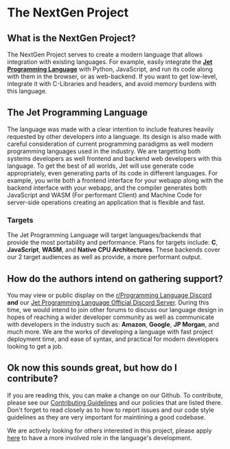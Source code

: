 # The NextGen Project


## What is the NextGen Project? 
The NextGen Project serves to create a modern language that allows integration with existing languages. For example, easily integrate the
**[Jet Programming Language](https://github.com/The-NextGen-Project/jet)** with Python, JavaScript, and run its code along with them in the browser, or
as web-backend. If you want to get low-level, integrate it with C-Libraries and headers, and avoid memory burdens with this language.

## The Jet Programming Language
The language was made with a clear intention to include features heavily requested by other developers into a language. Its design is also made with careful
consideration of current programming paradigms as well modern programming languages used in the industry. We are targetting both systems developers as well
frontend and backend web developers with this language. To get the best of all worlds, Jet will use generate code appropriately, even generating parts of 
its code in different languages. For example, you write both a frontend interface for your webapp along with the backend interface with your webapp, and
the compiler generates both JavaScript and WASM (For performant Client) and Machine Code for server-side operations creating an application that is flexible and 
fast.

### Targets
The Jet Programming Language will target languages/backends that provide the most portability and performance.
Plans for targets include: **C**, **JavaScript**, **WASM**, and **Native CPU Architectures**.
These backends cover our 2 target audiences as well as provide, a more performant output.

## How do the authors intend on gathering support?
You may view or public display on the [r/Programming Language Discord](https://discord.gg/tft9Nw5jm6) **and** our [Jet Programming Language Official Discord Server](https://discord.gg/8cnuzFxZGx). During this time, we would intend to join other forums to discuss our language design in hopes of reaching a wider developer community
as well as communicate with developers in the industry such as: **Amazon**, **Google**, **JP Morgan**, and much more. We are the works of developing
a language with fast project deployment time, and ease of syntax, and practical for modern developers looking to get a job.

## Ok now this sounds great, but how do I contribute?
If you are reading this, you can make a change on our Github. To contribute, please see our [Contributing Guidelines](https://github.com/The-NextGen-Project/jet/blob/main/CONTRIBUTING.md) and our policies that are listed there. Don't forget to read closely as to how to report issues and our code style guidelines as they are very important for maintining a good codebase. 

We are actively looking for others interested in this project, please apply [here](https://forms.gle/FV8VaQXcqTmUcJd78) to have a more involved
role in the language's development.

